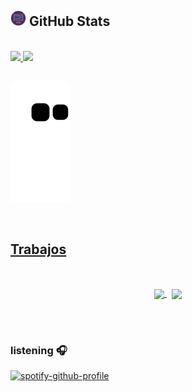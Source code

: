 <h2 align="left"><img src="./src/sistema.png" width="25px" height="25px"> GitHub Stats</h2>

<br>

<div>
  <a href="https://github.com/Aguilera-Patricio">
  <img height="180em" src="https://github-readme-stats.vercel.app/api?username=Aguilera-Patricio&show_icons=true&theme=radical&include_all_commits=true&count_private=true"/>
  <img height="180em" src="https://github-readme-stats.vercel.app/api/top-langs/?username=Aguilera-Patricio&layout=compact&langs_count=7&theme=radical"/>
</div>
 
  <br>

![Snake animation](https://github.com/mctechnology17/mctechnology17/blob/output/github-contribution-grid-snake.svg)
 
  <br>
  
  
  <!-- Featured Repositories -->
#### <h2>Trabajos</h2> 

 <br>
  
<p align="center">
<a href="https://github.com/Aguilera-Patricio/Proyecto-7mo">
<img width='49%' align="center"src="https://github-readme-stats.vercel.app/api/pin/?username=Aguilera-Patricio&repo=Proyecto-7mo&theme=radical" />
</a>
<span>&nbsp;</span>
<a href="https://github.com/Aguilera-Patricio/Laboratorio-IV-7mo">
<img width='49%' align="center"src="https://github-readme-stats.vercel.app/api/pin/?username=Aguilera-Patricio&repo=Laboratorio-IV-7mo&theme=radical" />
</a>
  
  <br><br> 
<p><h3>listening 🎧    </h3></p>

[![spotify-github-profile](https://spotify-github-profile.vercel.app/api/view?uid=9kvqyxw7bcjlcxqdcr6ojh8tb&cover_image=true&theme=natemoo-re&show_offline=true&background_color=121212&interchange=true&bar_color=cc55f7&bar_color_cover=false)](https://spotify-github-profile.vercel.app/api/view?uid=9kvqyxw7bcjlcxqdcr6ojh8tb&redirect=true)

<br>


